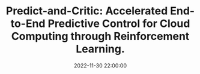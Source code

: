 ---
layout: research
title:  "Predict-and-Critic: Accelerated End-to-End Predictive Control for Cloud Computing through Reinforcement Learning."
rinfo: <u>Kaustubh Sridhar</u>, <a href="https://www.linkedin.com/in/vikramanksingh/">Vikramank Singh</a>, <a href="https://sites.google.com/site/muralibalki">Murali Narayanaswamy</a>, <a href="https://abishek90.github.io/">Abishek Sankararaman</a>. Submitted to Learning for Dynamics and Control (L4DC) Conference 2023.
pdf: https://arxiv.org/abs/2212.01348
date:   2022-11-30 22:00:00
types: []
tags: [all, reinforcement learning]
category: code
comments: true
externalimg: assets/CLOUD_BPP_Animation.gif
---